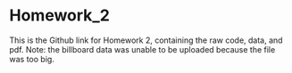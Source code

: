 # Homework_2
This is the Github link for Homework 2, containing the raw code, data, and pdf. Note: the billboard data was unable to be uploaded because the file was too big.
